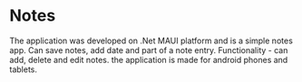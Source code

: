 # Notes

The application was developed on
.Net MAUI platform and is a simple notes app. Can save notes, add date and part of a note entry. Functionality - 
can add, delete and edit notes. the application is made for android phones and tablets.
